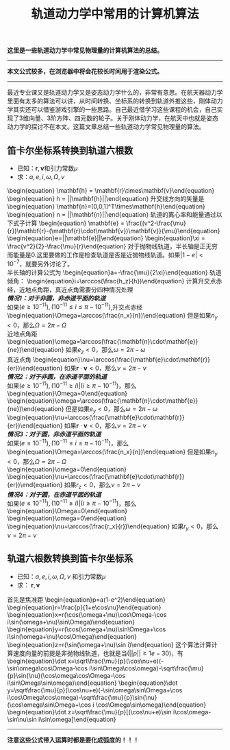 ﻿---
title: 轨道动力学中常用的计算机算法
categories:
- Programming
tags:
- 天文 
- 数值算法 
updated: 2017-4-7 
---
<script type="text/x-mathjax-config">
  		MathJax.Hub.Config({
            tex2jax: {
                inlineMath: [['$','$'], ['\\(','\\)']]
            },
  			TeX: { 
                equationNumbers: {  
                    autoNumber: "AMS"  
                },
     		    extensions: ["AMSmath.js"]
            },
            CommonHTML: { 
                linebreaks: { 
                    automatic: true 
                } 
            },
            "HTML-CSS": { 
                linebreaks: { 
                    automatic: true 
                } 
            },
            SVG: { 
                linebreaks: { 
                    automatic: true 
                } 
            }
  		});
		</script>
 <script type="text/javascript" src="https://cdn.mathjax.org/mathjax/latest/MathJax.js?config=TeX-AMS-MML_HTMLorMML"></script>
**这里是一些轨道动力学中常见物理量的计算机算法的总结。**

---
**本文公式较多，在浏览器中将会花较长时间用于渲染公式。**  
  
--- 

最近专业课又是轨道动力学又是姿态动力学什么的，非常有意思。在航天器动力学里面有太多的算法可以讲，从时间转换、坐标系的转换到轨道外推这些，刚体动力学其实还可以借鉴游戏引擎的一些思路。自己最近借学习这些课程的机会，自己实现了3维向量、3阶方阵、四元数的轮子。关于刚体动力学，在航天中也就是姿态动力学的探讨不在本文。这篇文章总结一些轨道动力学常见物理量的算法。

## 笛卡尔坐标系转换到轨道六根数
* 已知：$\mathbf{r},\mathbf{v}$和引力常数$\mu$
* 求：$a,e,i,\omega,\Omega,\nu$  
  
\begin{equation} \mathbf{h} = \mathbf{r}\times\mathbf{v}\end{equation}
\begin{equation} h = ||\mathbf{h}||\end{equation}
升交线方向的矢量是
\begin{equation} \mathbf{n}=[0,0,1]^T\times\mathbf{h}\end{equation}
\begin{equation} n = ||\mathbf{n}||\end{equation}
轨道的离心率和能量通过以下式子计算
\begin{equation} \mathbf{e} = \frac{(v^2-\frac{\mu}{r})\mathbf{r}-(\mathbf{r}\cdot\mathbf{v})\mathbf{v}}{\mu}\end{equation}
\begin{equation}e=||\mathbf{e}||\end{equation}
\begin{equation}\xi = \frac{v^2}{2}-\frac{\mu}{r}\end{equation}
对于抛物线轨道，半长轴是正无穷而能量是0.这里要做的工作是检查轨道是否是近抛物线轨道。如果$|1-e|<10^{-7}$，就要另外讨论了。  
半长轴的计算公式为
\begin{equation}a=-\frac{\mu}{2\xi}\end{equation}
轨道倾角：
\begin{equation}i=\arccos(\frac{h_z}{h})\end{equation}
计算升交点赤经，近地点角距，真近点角需要分四种情况处理  
**_情况1：对于非圆，非赤道平面的轨道_**  
如果$(e \geq 10^{−11}),(10^{−11} \leq i \leq \pi − 10^{−11})$,升交点赤经
\begin{equation}\Omega=\arccos(\frac{n_x}{n})\end{equation}
但是如果$n_y<0$，那么$\Omega = 2\pi-\Omega$  
近地点角距
\begin{equation}\omega=\arccos(\frac{\mathbf{n}\cdot\mathbf{e}}{ne})\end{equation}
如果$e_z<0$，那么$\omega = 2\pi-\omega$   
真近点角
\begin{equation}\nu=\arccos(\frac{\mathbf{e}\cdot\mathbf{r}}{er})\end{equation}
如果$\mathbf{r}\cdot\mathbf{v}<0$，那么$\nu=2\pi-\nu$  
**_情况2：对于非圆，在赤道平面的轨道_**   
如果$(e \geq 10^{−11}),(10^{−11} \geq i)|(i \geq \pi − 10^{−11})$，那么
\begin{equation}\Omega=0\end{equation}
\begin{equation}\omega=\arccos(\frac{\mathbf{n}\cdot\mathbf{e}}{ne})\end{equation}
但是如果$e_y<0$，那么$\omega = 2\pi-\omega$   
\begin{equation}\nu=\arccos(\frac{\mathbf{e}\cdot\mathbf{r}}{er})\end{equation}
如果$\mathbf{r}\cdot\mathbf{v}<0$，那么$\nu=2\pi-\nu$  
**_情况3：对于圆，非赤道平面的轨道_**  
如果$(e \leq 10^{−11}),(10^{−11} \leq i \leq \pi − 10^{−11})$，那么
\begin{equation}\Omega=\arccos(\frac{n_x}{n})\end{equation}
但是如果$n_y<0$，那么$\Omega = 2\pi-\Omega$   
\begin{equation}\omega=0\end{equation}
\begin{equation}\nu=\arccos(\frac{\mathbf{e}\cdot\mathbf{r}}{er})\end{equation}
如果$r_z<0$，那么$\nu=2\pi-\nu$  
**_情况4：对于圆，在赤道平面的轨道_**  
如果$(e \leq 10^{−11}),(10^{−11} \geq i)|(i \geq \pi − 10^{−11})$，那么
\begin{equation}\Omega=0\end{equation}
\begin{equation}\omega=0\end{equation}
\begin{equation}\nu=\arccos(\frac{r_x}{r})\end{equation}
如果$r_y<0$，那么$\nu=2\pi-\nu$

## 轨道六根数转换到笛卡尔坐标系
* 已知：$a,e,i,\omega,\Omega,\nu$ 和引力常数$\mu$  
* 求： $\mathbf{r},\mathbf{v}$  
  
首先是焦准距
\begin{equation}p=a(1-e^2)\end{equation}
\begin{equation}r=\frac{p}{1+e\cos\nu}\end{equation}
\begin{equation}x=r(\cos(\omega+\nu)\cos\Omega-\cos i\sin(\omega+\nu)\sin\Omega)\end{equation}
\begin{equation}y=r(\cos(\omega+\nu)\sin\Omega+\cos i\sin(\omega+\nu)\cos\Omega)\end{equation}
\begin{equation}z=r(\sin(\omega+\nu)\sin i)\end{equation}
这个算法计算计算速度向量的前提是非抛物线轨道，也就是当($||p||\geq1e-30$)，有
\begin{equation}\dot x=\sqrt\frac{\mu}{p}(\cos\nu+e)(-\sin\omega\cos\Omega-\cos i\sin\Omega\cos\omega)-\sqrt\frac{\mu}{p}\sin{\nu}(\cos\omega\cos\Omega-\cos  i\sin\Omega\sin\omega)\end{equation}
\begin{equation}\dot y=\sqrt\frac{\mu}{p}(\cos\nu+e)(-\sin\omega\sin\Omega+\cos i\cos\Omega\cos\omega)-\sqrt\frac{\mu}{p}\sin{\nu}(\cos\omega\sin\Omega+\cos i \cos\Omega\sin\omega)\end{equation}
\begin{equation}\dot z=\sqrt\frac{\mu}{p}[(\cos\nu+e)\sin i\cos\omega-\sin\nu\sin i\sin\omega]\end{equation}


---
**注意这些公式带入运算时都是要化成弧度的！！！**
